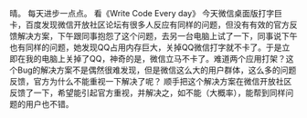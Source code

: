 晴。
每天进步一点点。
看《Write Code Every day》
今天微信桌面版打字巨卡，百度发现微信开放社区论坛有很多人反应有同样的问题，但没有有效的官方反馈解决方案，下午跟同事抱怨了这个问题，去另一台电脑上试了一下，同事说下午也有同样的问题，她发现QQ占用内存巨大，关掉QQ微信打字就不卡了。于是立即在我的电脑上关掉了QQ，神奇的是，微信立马不卡了。难道两个应用打架？这个Bug的解决方案不是偶然很难发现，但是微信这么大的用户群体，这么多的问题反馈，官方为什么不能重视一下解决了呢？
顺手把这个解决方案在微信开放社区反馈了一下，希望能引起官方重视，并解决之，如不能（大概率），能帮到同样问题的用户也不错。
